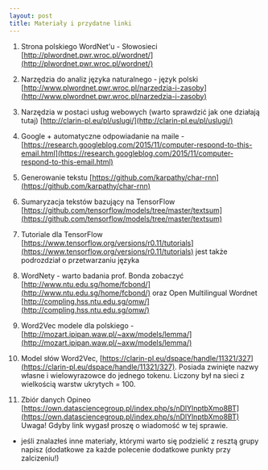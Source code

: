 ```yaml
---
layout: post
title: Materiały i przydatne linki
---
```


1. Strona polskiego WordNet'u - Słowosieci [http://plwordnet.pwr.wroc.pl/wordnet/](http://plwordnet.pwr.wroc.pl/wordnet/)

2. Narzędzia do analiz języka naturalnego - język polski [http://www.plwordnet.pwr.wroc.pl/narzedzia-i-zasoby](http://www.plwordnet.pwr.wroc.pl/narzedzia-i-zasoby)

3. Narzędzia w postaci usług webowych (warto sprawdzić jak one działają tutaj) [http://clarin-pl.eu/pl/uslugi/](http://clarin-pl.eu/pl/uslugi/)

4. Google + automatyczne odpowiadanie na maile - [https://research.googleblog.com/2015/11/computer-respond-to-this-email.html](https://research.googleblog.com/2015/11/computer-respond-to-this-email.html)

5. Generowanie tekstu [https://github.com/karpathy/char-rnn](https://github.com/karpathy/char-rnn)

6. Sumaryzacja tekstów bazujący na TensorFlow [https://github.com/tensorflow/models/tree/master/textsum](https://github.com/tensorflow/models/tree/master/textsum)

7. Tutoriale dla TensorFlow [https://www.tensorflow.org/versions/r0.11/tutorials](https://www.tensorflow.org/versions/r0.11/tutorials) jest także podrozdział o przetwarzaniu języka

8. WordNety - warto badania prof. Bonda zobaczyć [http://www.ntu.edu.sg/home/fcbond/](http://www.ntu.edu.sg/home/fcbond/) oraz Open Multilingual Wordnet [http://compling.hss.ntu.edu.sg/omw/](http://compling.hss.ntu.edu.sg/omw/)

9. Word2Vec modele dla polskiego - [http://mozart.ipipan.waw.pl/~axw/models/lemma/](http://mozart.ipipan.waw.pl/~axw/models/lemma/)

10. Model słów Word2Vec, [https://clarin-pl.eu/dspace/handle/11321/327](https://clarin-pl.eu/dspace/handle/11321/327). Posiada zwinięte nazwy własne i wielowyrazowce do jednego tokenu. Liczony był na sieci z wielkością warstw ukrytych = 100.

11. Zbiór danych Opineo [https://own.datasciencegroup.pl/index.php/s/nDlYlnptbXmo8BT](https://own.datasciencegroup.pl/index.php/s/nDlYlnptbXmo8BT) Uwaga! Gdyby link wygasł proszę o wiadomość w tej sprawie. 

* jeśli znalazłeś inne materiały, którymi warto się podzielić z resztą grupy napisz (dodatkowe za każde polecenie dodatkowe punkty przy zalcizeniu!)
